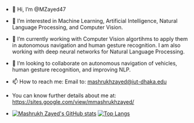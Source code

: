 - 👋 Hi, I’m @MZayed47
- 👀 I’m interested in Machine Learning, Artificial Intelligence, Natural Language Processing, and Computer Vision.
- 🌱 I’m currently working with Computer Vision algortihms to apply them in autonomous navigation and human gesture recognition. I am also working with deep neural networks for Natural Language Processing.
- 💞️ I’m looking to collaborate on autonomous navigation of vehicles, human gesture recognition, and improving NLP.
- 📫 How to reach me: Email to: mashrukhzayed@iut-dhaka.edu
- You can know further details about me at: https://sites.google.com/view/mmashrukhzayed/

- [![Mashrukh Zayed's GitHub stats](https://github-readme-stats.vercel.app/api?username=MZayed47&show_icons=true&theme=onedark)](https://github.com/MZayed47/github-readme-stats)   [![Top Langs](https://github-readme-stats.vercel.app/api/top-langs/?username=MZayed47&show_icons=true&theme=onedark)](https://github.com/MZayed47/github-readme-stats)
<!---
MZayed47/MZayed47 is a ✨ special ✨ repository because its `README.md` (this file) appears on your GitHub profile.
You can click the Preview link to take a look at your changes.
--->
